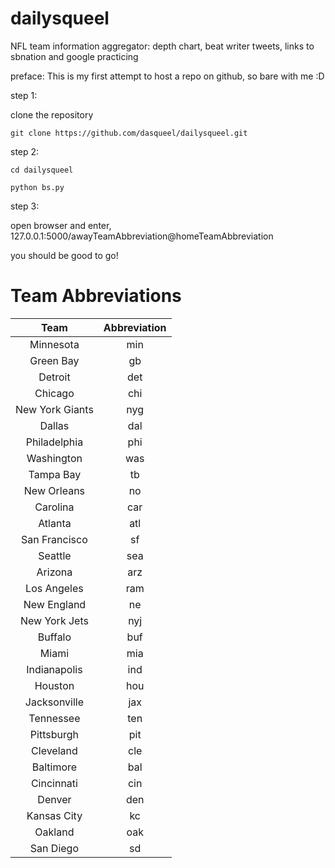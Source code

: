 # dailysqueel
NFL team information aggregator: depth chart, beat writer tweets, links to sbnation and google practicing

preface:
This is my first attempt to host a repo on github, so bare with me :D

step 1:

clone the repository

```
git clone https://github.com/dasqueel/dailysqueel.git
```

step 2:
```
cd dailysqueel

python bs.py
```


step 3:

open browser and enter, 127.0.0.1:5000/awayTeamAbbreviation@homeTeamAbbreviation

you should be good to go!

# Team Abbreviations

|Team | Abbreviation |
|:---:|:---:|
|Minnesota|min|
|Green Bay|gb|
|Detroit|det|
|Chicago|chi|
|New York Giants|nyg|
|Dallas|dal|
|Philadelphia|phi|
|Washington|was|
|Tampa Bay|tb|
|New Orleans|no|
|Carolina|car|
|Atlanta|atl|
|San Francisco|sf|
|Seattle|sea|
|Arizona|arz|
|Los Angeles|ram|
|New England|ne|
|New York Jets|nyj|
|Buffalo|buf|
|Miami|mia|
|Indianapolis|ind|
|Houston|hou|
|Jacksonville|jax|
|Tennessee|ten|
|Pittsburgh|pit|
|Cleveland|cle|
|Baltimore|bal|
|Cincinnati|cin|
|Denver|den|
|Kansas City|kc|
|Oakland|oak|
|San Diego|sd|

